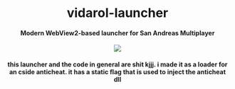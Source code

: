 <div align="center">
    <h1>vidarol-launcher</h1>
    <h4>Modern WebView2-based launcher for San Andreas Multiplayer</h4>
    <img src="https://i.imgur.com/HZScx62.png">
    <br>
    <h4>this launcher and the code in general are shit kjjj. i made it as a loader for an cside anticheat. it has a static flag that is used to inject the anticheat dll</h4>
</div>
